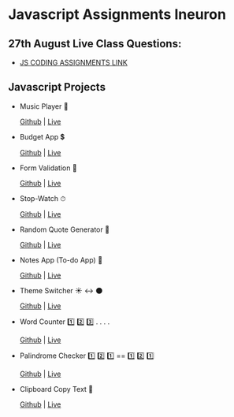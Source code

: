 # Javascript Assignments Ineuron

## 27th August Live Class Questions:
- [JS CODING ASSIGNMENTS LINK](https://github.com/avman1998/Javascript-Coding-Assignments)

## Javascript Projects
-  Music Player 🎵

      [Github](https://github.com/avman1998/audioPlayer-) |
     [Live](https://music-player-by-aman.netlify.app/)
     
-  Budget App 💲

      [Github](https://github.com/avman1998/budget-app) |
     [Live](https://budget-app-aman.netlify.app/)     

- Form Validation 📄

  [Github](https://github.com/avman1998/form-validation) |
  [Live](https://form-validation-aman.netlify.app/)

- Stop-Watch ⏱

  [Github](https://github.com/avman1998/stopWatch) |
  [Live](https://stopwatch-aman.netlify.app/)
  
- Random Quote Generator 📝

  [Github](https://github.com/avman1998/randomQuoteGenerator) |
  [Live](https://random-quote-generator-by-aman.netlify.app/)
  
  
- Notes App (To-do App) 📝

  [Github](https://github.com/avman1998/notesApp) |
  [Live](https://notes-app-aman.netlify.app/)
  
- Theme Switcher ☀ ↔ 🌑

  [Github](https://github.com/avman1998/theme-changer-js) |
  [Live](https://theme-changer-by-aman.netlify.app/)  
  
- Word Counter 1️⃣ 2️⃣ 3️⃣ . . . .

  [Github](https://github.com/avman1998/word-counter) |
  [Live](https://word-counter-by-aman.netlify.app/)  
  
- Palindrome Checker 1️⃣ 2️⃣ 1️⃣ == 1️⃣ 2️⃣ 1️⃣

  [Github](https://github.com/avman1998/palindromeChecker) |
  [Live](https://palindrome-checker-by-aman.netlify.app/)  
  
- Clipboard Copy Text 📝

  [Github](https://github.com/avman1998/clipboard-copy-function) |
  [Live](https://clipboard-copy-text-by-aman.netlify.app/)    
  

